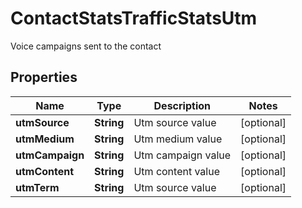 

# ContactStatsTrafficStatsUtm

Voice campaigns sent to the contact

## Properties

| Name | Type | Description | Notes |
|------------ | ------------- | ------------- | -------------|
|**utmSource** | **String** | Utm source value |  [optional] |
|**utmMedium** | **String** | Utm medium value |  [optional] |
|**utmCampaign** | **String** | Utm campaign value |  [optional] |
|**utmContent** | **String** | Utm content value |  [optional] |
|**utmTerm** | **String** | Utm source value |  [optional] |



